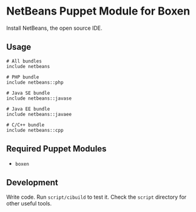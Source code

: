 # NetBeans Puppet Module for Boxen

Install NetBeans, the open source IDE.

## Usage

```puppet
# All bundles
include netbeans

# PHP bundle
include netbeans::php

# Java SE bundle
include netbeans::javase

# Java EE bundle
include netbeans::javaee

# C/C++ bundle
include netbeans::cpp
```

## Required Puppet Modules

* `boxen`

## Development

Write code. Run `script/cibuild` to test it. Check the `script`
directory for other useful tools.
